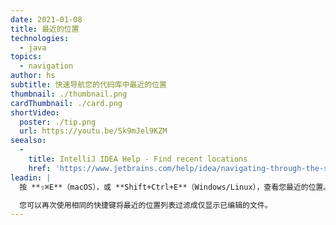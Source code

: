 ```yaml
---
date: 2021-01-08
title: 最近的位置
technologies:
  - java
topics:
  - navigation
author: hs
subtitle: 快速导航您的代码库中最近的位置
thumbnail: ./thumbnail.png
cardThumbnail: ./card.png
shortVideo:
  poster: ./tip.png
  url: https://youtu.be/Sk9mJel9KZM
seealso:
  - 
    title: IntelliJ IDEA Help - Find recent locations
    href: 'https://www.jetbrains.com/help/idea/navigating-through-the-source-code.html#recent_locations'
leadin: |
  按 **⇧⌘E**（macOS），或 **Shift+Ctrl+E**（Windows/Linux），查看您最近的位置。

  您可以再次使用相同的快捷键将最近的位置列表过滤成仅显示已编辑的文件。
---
```


